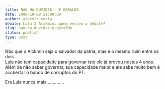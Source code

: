 ```yaml
---
title: NAO HÁ DUVIDAS - É GERALDO
date: 2006-10-08 21:00:00
author: aldemir.costa
debate: Lula X Alckmin: quem venceu o debate?
slug: nao-ha-duvidas-e-geraldo
status: publish 
type: post
---
```


Não que o Alckmin seja o salvador da patria, mas é o mesmo ruim entre os dois.  
Lula não tem capacidade para governar isto ele já provou nestes 4 anos. Além de não saber governar, sua capacidade maior e ele sabe muito bem é acobertar o bando de corruptos do PT.


Era Lula nunca mais..............


